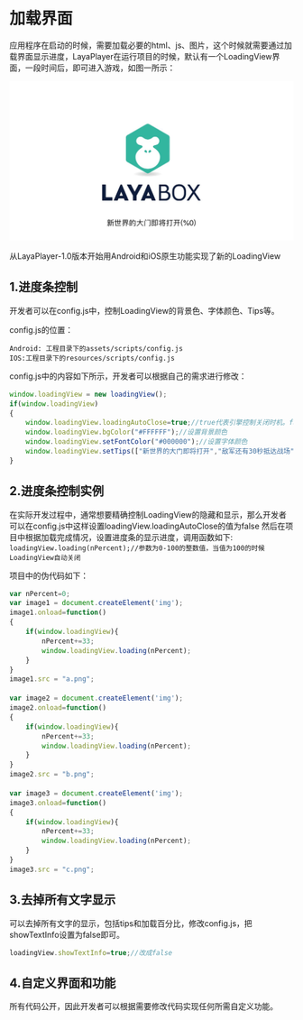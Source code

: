 # 加载界面

应用程序在启动的时候，需要加载必要的html、js、图片，这个时候就需要通过加载界面显示进度，LayaPlayer在运行项目的时候，默认有一个LoadingView界面，一段时间后，即可进入游戏，如图一所示：  

​![图1](img/1.png) <br/>

从LayaPlayer-1.0版本开始用Android和iOS原生功能实现了新的LoadingView
## 1.进度条控制

​开发者可以在config.js中，控制LoadingView的背景色、字体颜色、Tips等。  

config.js的位置：  
```
Android: 工程目录下的assets/scripts/config.js  
IOS:工程目录下的resources/scripts/config.js  
```

config.js中的内容如下所示，开发者可以根据自己的需求进行修改：

```javascript
window.loadingView = new loadingView();
if(window.loadingView)
{
    window.loadingView.loadingAutoClose=true;//true代表引擎控制关闭时机。false为开发者手动控制
    window.loadingView.bgColor("#FFFFFF");//设置背景颜色
    window.loadingView.setFontColor("#000000");//设置字体颜色
    window.loadingView.setTips(["新世界的大门即将打开","敌军还有30秒抵达战场","妈妈说，心急吃不了热豆腐"]);//设置tips数组，会随机出现
}
```

## 2.进度条控制实例

在实际开发过程中，通常想要精确控制LoadingView的隐藏和显示，那么开发者可以在config.js中这样设置loadingView.loadingAutoClose的值为false
然后在项目中根据加载完成情况，设置进度条的显示进度，调用函数如下:  
`loadingView.loading(nPercent);//参数为0-100的整数值，当值为100的时候LoadingView自动关闭`  

项目中的伪代码如下：
```javascript
var nPercent=0;
var image1 = document.createElement('img');
image1.onload=function()
{
    if(window.loadingView){
        nPercent+=33;
        window.loadingView.loading(nPercent);
    }
}
image1.src = "a.png";

var image2 = document.createElement('img');
image2.onload=function()
{
    if(window.loadingView){
        nPercent+=33;
        window.loadingView.loading(nPercent);
    }
}
image2.src = "b.png";

var image3 = document.createElement('img');
image3.onload=function()
{
    if(window.loadingView){
        nPercent+=33;
        window.loadingView.loading(nPercent);
    }
}
image3.src = "c.png";
```



## 3.去掉所有文字显示

可以去掉所有文字的显示，包括tips和加载百分比，修改config.js，把showTextInfo设置为false即可。
```javascript
loadingView.showTextInfo=true;//改成false
```
## 4.自定义界面和功能
所有代码公开，因此开发者可以根据需要修改代码实现任何所需自定义功能。

